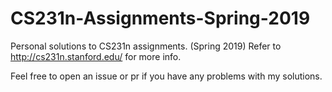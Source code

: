 # CS231n-Assignments-Spring-2019
Personal solutions to CS231n assignments. (Spring 2019)
Refer to http://cs231n.stanford.edu/ for more info.

Feel free to open an issue or pr if you have any problems with my solutions.

